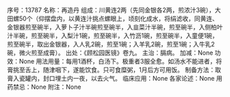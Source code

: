 序号：13787
名称：再造丹
组成：川黄连2两（先同金银各2两，煎浓汁3碗），大田螺50个（仰摆盘内，以黄连汁挑点螺眼上，顷刻化成水，将绢滤收，同黄连、金银器煎至碗半，入萝卜子汁半碗煎至碗半，入韭菜汁半碗，煎至碗半，入侧柏叶汁半碗，煎至碗半，入梨汁1碗，煎至碗半，入竹沥1碗，煎至碗半，入童便1碗，煎至碗半，取出金银器，入人乳2碗，煎至1碗；入羊乳2碗，煎至1碗；入牛乳2碗，微火煎至成膏）。
出处：《顾松园医镜》卷九。
主治：膈病。
加减：None
功效：None
用法用量：每用1酒杯，白汤下。极重者3服全愈。如汤水不能进者，将膏挑至舌上，随津咽下，遂能饮食。只可食糜粥，1月后方可用饭。
制备方法：取膏入瓷罐内，封口埋土内一夜，以去火气。
临床应用：None
各家论述：None
用药禁忌：None
附注：None
